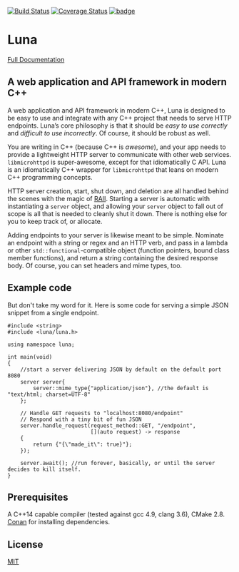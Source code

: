 [![Build Status](https://travis-ci.org/DEGoodmanWilson/luna.svg?branch=master)](https://travis-ci.org/DEGoodmanWilson/luna)
[![Coverage Status](https://codecov.io/gh/DEGoodmanWilson/luna/branch/master/graph/badge.svg)](https://codecov.io/gh/DEGoodmanWilson/luna)
[![badge](https://img.shields.io/badge/conan.io-luna%2F5.0.0-green.svg?logo=data:image/png;base64%2CiVBORw0KGgoAAAANSUhEUgAAAA4AAAAOCAMAAAAolt3jAAAA1VBMVEUAAABhlctjlstkl8tlmMtlmMxlmcxmmcxnmsxpnMxpnM1qnc1sn85voM91oM11oc1xotB2oc56pNF6pNJ2ptJ8ptJ8ptN9ptN8p9N5qNJ9p9N9p9R8qtOBqdSAqtOAqtR%2BrNSCrNJ/rdWDrNWCsNWCsNaJs9eLs9iRvNuVvdyVv9yXwd2Zwt6axN6dxt%2Bfx%2BChyeGiyuGjyuCjyuGly%2BGlzOKmzOGozuKoz%2BKqz%2BOq0OOv1OWw1OWw1eWx1eWy1uay1%2Baz1%2Baz1%2Bez2Oe02Oe12ee22ujUGwH3AAAAAXRSTlMAQObYZgAAAAFiS0dEAIgFHUgAAAAJcEhZcwAACxMAAAsTAQCanBgAAAAHdElNRQfgBQkREyOxFIh/AAAAiklEQVQI12NgAAMbOwY4sLZ2NtQ1coVKWNvoc/Eq8XDr2wB5Ig62ekza9vaOqpK2TpoMzOxaFtwqZua2Bm4makIM7OzMAjoaCqYuxooSUqJALjs7o4yVpbowvzSUy87KqSwmxQfnsrPISyFzWeWAXCkpMaBVIC4bmCsOdgiUKwh3JojLgAQ4ZCE0AMm2D29tZwe6AAAAAElFTkSuQmCC)](https://bintray.com/degoodmanwilson/opensource/luna%3ADEGoodmanWilson/5.0.0%3Astable)

# Luna

[Full Documentation](https://don.goodman-wilson.com/luna)

## A web application and API framework in modern C++

A web application and API framework in modern C++, Luna is designed to be easy to use and integrate with any C++ project that needs to serve HTTP endpoints. Luna’s core philosophy is that it should be _easy to use correctly_ and _difficult to use incorrectly_. Of course, it should be robust as well.

You are writing in C++ (because C++ is _awesome_), and your app needs to provide a lightweight HTTP server to communicate with other web services. `libmicrohttpd` is super-awesome, except for that idiomatically C API. Luna is an idiomatically C++ wrapper for `libmicrohttpd` that leans on modern C++ programming concepts.

HTTP server creation, start, shut down, and deletion are all handled behind the scenes with the magic of [RAII](https://en.wikipedia.org/wiki/Resource_Acquisition_Is_Initialization). Starting a server is automatic with instantiating a `server` object, and allowing your `server` object to fall out of scope is all that is needed to cleanly shut it down. There is nothing else for you to keep track of, or allocate.

Adding endpoints to your server is likewise meant to be simple. Nominate an endpoint with a string or regex and an HTTP verb, and pass in a lambda or other `std::functional`-compatible object (function pointers, bound class member functions), and return a string containing the desired response body. Of course, you can set headers and mime types, too.

## Example code

But don't take my word for it. Here is some code for serving a simple JSON snippet from a single endpoint.

```
#include <string>
#include <luna/luna.h>

using namespace luna;

int main(void)
{
    //start a server delivering JSON by default on the default port 8080
    server server{
        server::mime_type{"application/json"}, //the default is "text/html; charset=UTF-8"
    };

    // Handle GET requests to "localhost:8080/endpoint"
    // Respond with a tiny bit of fun JSON
    server.handle_request(request_method::GET, "/endpoint",
                          [](auto request) -> response
    {
        return {"{\"made_it\": true}"};
    });

    server.await(); //run forever, basically, or until the server decides to kill itself.
}
```

## Prerequisites

A C++14 capable compiler (tested against gcc 4.9, clang 3.6), CMake 2.8. [Conan](https://www.conan.io) for installing dependencies.

## License

[MIT](https://github.com/DEGoodmanWilson/luna/blob/master/LICENSE)

